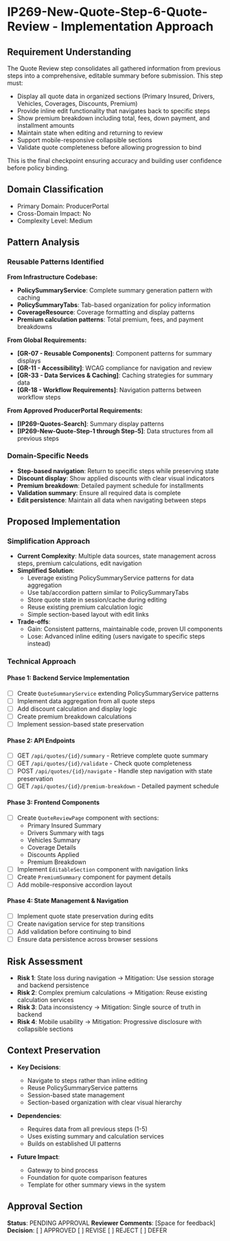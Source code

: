 # IP269-New-Quote-Step-6-Quote-Review - Implementation Approach

## Requirement Understanding

The Quote Review step consolidates all gathered information from previous steps into a comprehensive, editable summary before submission. This step must:

- Display all quote data in organized sections (Primary Insured, Drivers, Vehicles, Coverages, Discounts, Premium)
- Provide inline edit functionality that navigates back to specific steps
- Show premium breakdown including total, fees, down payment, and installment amounts
- Maintain state when editing and returning to review
- Support mobile-responsive collapsible sections
- Validate quote completeness before allowing progression to bind

This is the final checkpoint ensuring accuracy and building user confidence before policy binding.

## Domain Classification
- Primary Domain: ProducerPortal
- Cross-Domain Impact: No
- Complexity Level: Medium

## Pattern Analysis

### Reusable Patterns Identified

**From Infrastructure Codebase:**
- **PolicySummaryService**: Complete summary generation pattern with caching
- **PolicySummaryTabs**: Tab-based organization for policy information
- **CoverageResource**: Coverage formatting and display patterns
- **Premium calculation patterns**: Total premium, fees, and payment breakdowns

**From Global Requirements:**
- **[GR-07 - Reusable Components]**: Component patterns for summary displays
- **[GR-11 - Accessibility]**: WCAG compliance for navigation and review
- **[GR-33 - Data Services & Caching]**: Caching strategies for summary data
- **[GR-18 - Workflow Requirements]**: Navigation patterns between workflow steps

**From Approved ProducerPortal Requirements:**
- **[IP269-Quotes-Search]**: Summary display patterns
- **[IP269-New-Quote-Step-1 through Step-5]**: Data structures from all previous steps

### Domain-Specific Needs
- **Step-based navigation**: Return to specific steps while preserving state
- **Discount display**: Show applied discounts with clear visual indicators
- **Premium breakdown**: Detailed payment schedule for installments
- **Validation summary**: Ensure all required data is complete
- **Edit persistence**: Maintain all data when navigating between steps

## Proposed Implementation

### Simplification Approach
- **Current Complexity**: Multiple data sources, state management across steps, premium calculations, edit navigation
- **Simplified Solution**: 
  - Leverage existing PolicySummaryService patterns for data aggregation
  - Use tab/accordion pattern similar to PolicySummaryTabs
  - Store quote state in session/cache during editing
  - Reuse existing premium calculation logic
  - Simple section-based layout with edit links
- **Trade-offs**: 
  - Gain: Consistent patterns, maintainable code, proven UI components
  - Lose: Advanced inline editing (users navigate to specific steps instead)

### Technical Approach

#### Phase 1: Backend Service Implementation
- [ ] Create `QuoteSummaryService` extending PolicySummaryService patterns
- [ ] Implement data aggregation from all quote steps
- [ ] Add discount calculation and display logic
- [ ] Create premium breakdown calculations
- [ ] Implement session-based state preservation

#### Phase 2: API Endpoints
- [ ] GET `/api/quotes/{id}/summary` - Retrieve complete quote summary
- [ ] GET `/api/quotes/{id}/validate` - Check quote completeness
- [ ] POST `/api/quotes/{id}/navigate` - Handle step navigation with state preservation
- [ ] GET `/api/quotes/{id}/premium-breakdown` - Detailed payment schedule

#### Phase 3: Frontend Components
- [ ] Create `QuoteReviewPage` component with sections:
  - Primary Insured Summary
  - Drivers Summary with tags
  - Vehicles Summary
  - Coverage Details
  - Discounts Applied
  - Premium Breakdown
- [ ] Implement `EditableSection` component with navigation links
- [ ] Create `PremiumSummary` component for payment details
- [ ] Add mobile-responsive accordion layout

#### Phase 4: State Management & Navigation
- [ ] Implement quote state preservation during edits
- [ ] Create navigation service for step transitions
- [ ] Add validation before continuing to bind
- [ ] Ensure data persistence across browser sessions

## Risk Assessment

- **Risk 1**: State loss during navigation → Mitigation: Use session storage and backend persistence
- **Risk 2**: Complex premium calculations → Mitigation: Reuse existing calculation services
- **Risk 3**: Data inconsistency → Mitigation: Single source of truth in backend
- **Risk 4**: Mobile usability → Mitigation: Progressive disclosure with collapsible sections

## Context Preservation

- **Key Decisions**: 
  - Navigate to steps rather than inline editing
  - Reuse PolicySummaryService patterns
  - Session-based state management
  - Section-based organization with clear visual hierarchy
  
- **Dependencies**: 
  - Requires data from all previous steps (1-5)
  - Uses existing summary and calculation services
  - Builds on established UI patterns
  
- **Future Impact**: 
  - Gateway to bind process
  - Foundation for quote comparison features
  - Template for other summary views in the system

## Approval Section
**Status**: PENDING APPROVAL
**Reviewer Comments**: [Space for feedback]
**Decision**: [ ] APPROVED [ ] REVISE [ ] REJECT [ ] DEFER